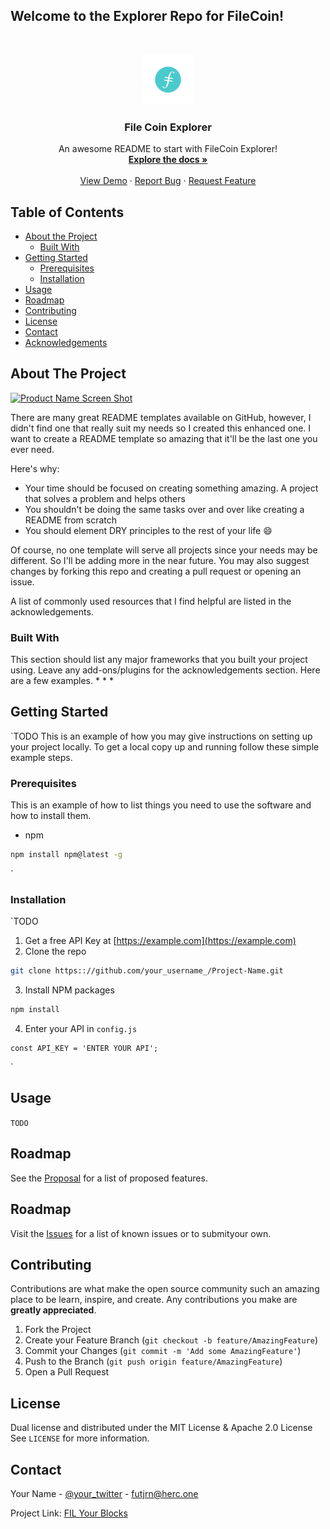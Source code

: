 ## Welcome to the Explorer Repo for FileCoin!


<!-- PROJECT LOGO -->
<br />
<p align="center">
  <a href="https://github.com/othneildrew/Best-README-Template">
    <img src="assets/logo/fil.png" alt="Logo" width="80" height="80">
  </a>

  <h3 align="center">File Coin Explorer</h3>

  <p align="center">
    An awesome README to start with FileCoin Explorer!
    <br />
    <a href="https://github.com/herchackathon/fil-explorer/wiki"><strong>Explore the docs »</strong></a>
    <br />
    <br />
    <a href="https://youtube.com/<INSERT DEMO VIDEO HERE>">View Demo</a>
    ·
    <a href="https://github.com/herchackathon/fil-explorer/issues">Report Bug</a>
    ·
    <a href="https://github.com/herchackathon/fil-explorer/issues">Request Feature</a>
  </p>
</p>



<!-- TABLE OF CONTENTS -->
## Table of Contents

* [About the Project](#about-the-project)
  * [Built With](#built-with)
* [Getting Started](#getting-started)
  * [Prerequisites](#prerequisites)
  * [Installation](#installation)
* [Usage](#usage)
* [Roadmap](#roadmap)
* [Contributing](#contributing)
* [License](#license)
* [Contact](#contact)
* [Acknowledgements](#acknowledgements)



<!-- ABOUT THE PROJECT -->
## About The Project

[![Product Name Screen Shot][product-screenshot]](https://filecoin.io/images/filecoin-logo.svg)

There are many great README templates available on GitHub, however, I didn't find one that really suit my needs so I created this enhanced one. I want to create a README template so amazing that it'll be the last one you ever need.

Here's why:
* Your time should be focused on creating something amazing. A project that solves a problem and helps others
* You shouldn't be doing the same tasks over and over like creating a README from scratch
* You should element DRY principles to the rest of your life :smile:

Of course, no one template will serve all projects since your needs may be different. So I'll be adding more in the near future. You may also suggest changes by forking this repo and creating a pull request or opening an issue.

A list of commonly used resources that I find helpful are listed in the acknowledgements.

### Built With
This section should list any major frameworks that you built your project using. Leave any add-ons/plugins for the acknowledgements section. Here are a few examples.
* 
*
*



<!-- GETTING STARTED -->
## Getting Started
`TODO
This is an example of how you may give instructions on setting up your project locally.
To get a local copy up and running follow these simple example steps.

### Prerequisites

This is an example of how to list things you need to use the software and how to install them.
* npm
```sh
npm install npm@latest -g
```
`

### Installation

`TODO

1. Get a free API Key at [https://example.com](https://example.com)
2. Clone the repo
```sh
git clone https:://github.com/your_username_/Project-Name.git
```
3. Install NPM packages
```sh
npm install
```
4. Enter your API in `config.js`
```JS
const API_KEY = 'ENTER YOUR API';
```
`


<!-- USAGE EXAMPLES -->
## Usage

`TODO`



<!-- ROADMAP -->
## Roadmap

See the [Proposal](https://github.com/herchackathon/fil-explorer/proposal.md) for a list of proposed features.

<!-- Issues -->
## Roadmap
Visit the [Issues](https://github.com/herchackathon/fil-explorer/issues) for a list of known issues or to submityour own. 



<!-- CONTRIBUTING -->
## Contributing

Contributions are what make the open source community such an amazing place to be learn, inspire, and create. Any contributions you make are **greatly appreciated**.

1. Fork the Project
2. Create your Feature Branch (`git checkout -b feature/AmazingFeature`)
3. Commit your Changes (`git commit -m 'Add some AmazingFeature'`)
4. Push to the Branch (`git push origin feature/AmazingFeature`)
5. Open a Pull Request



<!-- LICENSE -->
## License

Dual license and distributed under the MIT License & Apache 2.0 License See `LICENSE` for more information.



<!-- CONTACT -->
## Contact

Your Name - [@your_twitter](https://twitter.com/futjrn) - futjrn@herc.one

Project Link: [FIL Your Blocks](https://github.com/herchackathon/fil-explorer)




<!-- MARKDOWN LINKS & IMAGES -->
<!-- https://www.markdownguide.org/basic-syntax/#reference-style-links -->
[contributors-shield]: https://img.shields.io/github/contributors/othneildrew/Best-README-Template.svg?style=flat-square
[contributors-url]: https://github.com/othneildrew/Best-README-Template/graphs/contributors
[forks-shield]: https://img.shields.io/github/forks/othneildrew/Best-README-Template.svg?style=flat-square
[forks-url]: https://github.com/othneildrew/Best-README-Template/network/members
[stars-shield]: https://img.shields.io/github/stars/othneildrew/Best-README-Template.svg?style=flat-square
[stars-url]: https://github.com/othneildrew/Best-README-Template/stargazers
[issues-shield]: https://img.shields.io/github/issues/othneildrew/Best-README-Template.svg?style=flat-square
[issues-url]: https://github.com/othneildrew/Best-README-Template/issues
[license-shield]: https://img.shields.io/github/license/othneildrew/Best-README-Template.svg?style=flat-square
[license-url]: https://github.com/othneildrew/Best-README-Template/blob/master/LICENSE.txt
[linkedin-shield]: https://img.shields.io/badge/-LinkedIn-black.svg?style=flat-square&logo=linkedin&colorB=555
[linkedin-url]: https://linkedin.com/in/othneildrew
[product-screenshot]: images/screenshot.png
